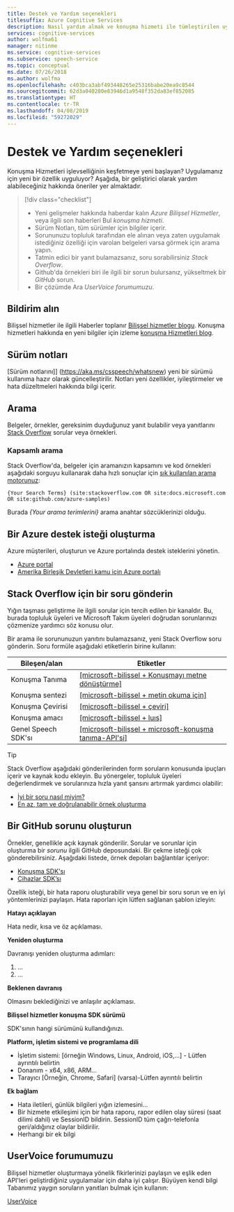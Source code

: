 ```yaml
---
title: Destek ve Yardım seçenekleri
titlesuffix: Azure Cognitive Services
description: Nasıl yardım almak ve konuşma hizmeti ile tümleştirilen uygulamalar oluşturduğunuzda, soruları ve sorunları için destek
services: cognitive-services
author: wolfma61
manager: nitinme
ms.service: cognitive-services
ms.subservice: speech-service
ms.topic: conceptual
ms.date: 07/26/2018
ms.author: wolfma
ms.openlocfilehash: c403bca3abf493448265e25316babe20ea9c8544
ms.sourcegitcommit: 62d3a040280e83946d1a9548f352da83ef852085
ms.translationtype: HT
ms.contentlocale: tr-TR
ms.lasthandoff: 04/08/2019
ms.locfileid: "59272029"
---
```

# <a name="support-and-help-options"></a>Destek ve Yardım seçenekleri

Konuşma Hizmetleri işlevselliğinin keşfetmeye yeni başlayan? Uygulamanız için yeni bir özellik uyguluyor? Aşağıda, bir geliştirici olarak yardım alabileceğiniz hakkında öneriler yer almaktadır.

> [!div class="checklist"]
> * Yeni gelişmeler hakkında haberdar kalın *Azure Bilişsel Hizmetler*, veya ilgili son haberleri Bul *konuşma hizmeti*.
> * Sürüm Notları, tüm sürümler için bilgiler içerir.
> * Sorununuzu topluluk tarafından ele alınan veya zaten uygulamak istediğiniz özelliği için varolan belgeleri varsa görmek için arama yapın.
> * Tatmin edici bir yanıt bulamazsanız, soru sorabilirsiniz *Stack Overflow*.
> * Github'da örnekleri biri ile ilgili bir sorun bulursanız, yükseltmek bir *GitHub* sorun.
> * Bir çözümde Ara *UserVoice forumumuzu*.

## <a name="stay-informed"></a>Bildirim alın

Bilişsel hizmetler ile ilgili Haberler toplanır [Bilişsel hizmetler blogu](https://azure.microsoft.com/blog/topics/cognitive-services/). Konuşma hizmetleri hakkında en yeni bilgiler için izleme [konuşma Hizmetleri blog](https://azure.microsoft.com/blog/tag/speech-service/).

## <a name="release-notes"></a>Sürüm notları

[Sürüm notlarını]] (https://aka.ms/csspeech/whatsnew) yeni bir sürümü kullanıma hazır olarak güncelleştirilir. Notları yeni özellikler, iyileştirmeler ve hata düzeltmeleri hakkında bilgi içerir.

## <a name="search"></a>Arama

Belgeler, örnekler, gereksinim duyduğunuz yanıt bulabilir veya yanıtlarını [Stack Overflow](https://www.stackoverflow.com) sorular veya örnekleri.

### <a name="scoped-search"></a>Kapsamlı arama

Stack Overflow'da, belgeler için aramanızın kapsamını ve kod örnekleri aşağıdaki sorguyu kullanarak daha hızlı sonuçlar için [sık kullanılan arama motorunuz](https://bing.com):

```
{Your Search Terms} (site:stackoverflow.com OR site:docs.microsoft.com OR site:github.com/azure-samples)
```

Burada *{Your arama terimlerini}* arama anahtar sözcüklerinizi olduğu.

## <a name="create-an-azure-support-request"></a>Bir Azure destek isteği oluşturma

Azure müşterileri, oluşturun ve Azure portalında destek isteklerini yönetin.

* [Azure portal](https://ms.portal.azure.com/#blade/Microsoft_Azure_Support/HelpAndSupportBlade/overview)
* [Amerika Birleşik Devletleri kamu için Azure portalı](https://portal.azure.us)

## <a name="post-a-question-to-stack-overflow"></a>Stack Overflow için bir soru gönderin

Yığın taşması geliştirme ile ilgili sorular için tercih edilen bir kanaldır. Bu, burada topluluk üyeleri ve Microsoft Takım üyeleri doğrudan sorunlarınızı çözmenize yardımcı söz konusu olur.

Bir arama ile sorununuzun yanıtını bulamazsanız, yeni Stack Overflow soru gönderin. Soru formüle aşağıdaki etiketlerin birine kullanın:

|Bileşen/alan  |Etiketler  |
|---------|---------|
|Konuşma Tanıma |[[microsoft-bilişsel + Konuşmayı metne dönüştürme]](https://stackoverflow.com/questions/tagged/microsoft-cognitive+speech-to-text)|
|Konuşma sentezi |[[microsoft-bilişsel + metin okuma için]](https://stackoverflow.com/questions/tagged/microsoft-cognitive+text-to-speech)|
|Konuşma Çevirisi |[[microsoft-bilişsel + çeviri]](https://stackoverflow.com/questions/tagged/microsoft-cognitive+translation)|
|Konuşma amacı |[[microsoft-bilişsel + luıs]](https://stackoverflow.com/questions/tagged/microsoft-cognitive+luis)|
|Genel Speech SDK'sı |[[microsoft-bilişsel + microsoft-konuşma tanıma-API'si]](https://stackoverflow.com/questions/tagged/microsoft-cognitive+microsoft-speech-api)|

> [!TIP]
> Stack Overflow aşağıdaki gönderilerinden form soruların konusunda ipuçları içerir ve kaynak kodu ekleyin. Bu yönergeler, topluluk üyeleri değerlendirmek ve sorularınıza hızla yanıt şansını artırmak yardımcı olabilir:  
> * [İyi bir soru nasıl miyim?](https://stackoverflow.com/help/how-to-ask)
> * [En az, tam ve doğrulanabilir örnek oluşturma](https://stackoverflow.com/help/mcve)

## <a name="create-a-github-issue"></a>Bir GitHub sorunu oluşturun

Örnekler, genellikle açık kaynak gönderilir. Sorular ve sorunlar için oluşturma bir *sorunu* ilgili GitHub deposundaki. Bir çekme isteği çok gönderebilirsiniz. Aşağıdaki listede, örnek depoları bağlantılar içeriyor:

* [Konuşma SDK'sı](https://github.com/Azure-Samples/cognitive-services-speech-sdk/issues)
* [Cihazlar SDK’sı](https://github.com/Azure-Samples/Cognitive-Services-Speech-Devices-SDK/issues)

Özellik isteği, bir hata raporu oluşturabilir veya genel bir soru sorun ve en iyi yöntemlerinizi paylaşın. Hata raporları için lütfen sağlanan şablon izleyin:

**Hatayı açıklayan**

Hata nedir, kısa ve öz açıklaması.

**Yeniden oluşturma**

Davranışı yeniden oluşturma adımları:
1. ...
2. ...

**Beklenen davranış**

Olmasını beklediğinizi ve anlaşılır açıklaması.

**Bilişsel hizmetler konuşma SDK sürümü**

SDK'sının hangi sürümünü kullandığınızı.

**Platform, işletim sistemi ve programlama dili**

 - İşletim sistemi: [örneğin Windows, Linux, Android, iOS,...] - Lütfen ayrıntılı belirtin
 - Donanım - x64, x86, ARM...
 - Tarayıcı [Örneğin, Chrome, Safari] (varsa)-Lütfen ayrıntılı belirtin

**Ek bağlam**

 - Hata iletileri, günlük bilgileri yığın izlemesini...
 - Bir hizmete etkileşimi için bir hata raporu, rapor edilen olay süresi (saat dilimi dahil) ve SessionID bildirin. SessionID tüm çağrı-telefonla geri/aldığınız olaylar bildirilir.
 - Herhangi bir ek bilgi


## <a name="uservoice-forum"></a>UserVoice forumumuzu

Bilişsel hizmetler oluşturmaya yönelik fikirlerinizi paylaşın ve eşlik eden API'leri geliştirdiğiniz uygulamalar için daha iyi çalışır. Büyüyen kendi bilgi Tabanımız yaygın soruların yanıtları bulmak için kullanın:

[UserVoice](https://cognitive.uservoice.com/)
